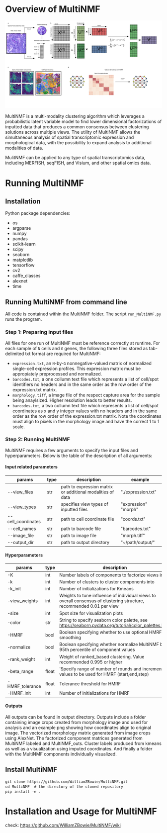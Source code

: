 # Overview of MultiNMF

![overview](./workflow_draft_v3.png)

MultiNMF is a multi-modality clustering algorithm which leverages a probabilistic latent variable model to find lower dimensional factorizations of inputted data that produces a common consensus between clustering solutions across multiple views. The utility of MultiNMF allows the simultaneous analysis of spatial transcriptomic expression and morphological data, with the possibility to expand analysis to additional modalities of data.

MulitNMF can be applied to any type of spatial transcriptomics data, including MERFISH, seqFISH, and Visium, and other spatial omics data.

# Running MultiNMF

## Installation

Python package dependencies:
- os
- argparse
- numpy
- pandas
- scikit-learn
- scipy
- seaborn
- matplotlib
- tensorflow
- cv2
- caffe_classes
- alexnet
- time

## Running MultiNMF from command line

All code is contained within the MultiNMF folder. The script `run_MultiNMF.py` runs the program.

### Step 1: Preparing input files

All files for one run of MultiNMF must be reference correctly at runtime. For each sample of `N` cells and `G` genes, the following three files stored as tab-delimited txt format are required for MultiNMF:

- `expression.txt`, an `N`-by-`G` nonnegative-valued matrix of normalized single-cell expression profiles. This expression matrix must be appropiately preprocessed and normalized.
- `barcodes.txt`, a one collumn text file which represents a list of cell/spot identifiers no headers and in the same order as the row order of the expression.txt matrix.
- `morphology.tiff`, a image file of the respect capture area for the sample being anaylsized. Higher resolution leads to better results. 
- `barcodes.txt`, a two collumn text file which represents a list of cell/spot coordinates as x and y integer values with no headers and in the same order as the row order of the expression.txt matrix. Note the coordinates must align to pixels in the morphology image and have the correct 1 to 1 scale. 

### Step 2: Running MultiNMF

MultiNMF requires a few arguments to specify the input files and hyperparameters. Below is the table of the description of all arguments:

#### Input related parameters
| params | type | description | example |
|-|-|-|-|
| --view_files      | str | path to expression matrix or additional modalities of data | "./expression.txt" |
| --view_types      | str | specifies view types of inputted files | "expression" "morph" |
| --cell_coordinates| str | path to cell coordinate file | "coords.txt" |
| --cell_names      | str | path to barcode file | "barcodes.txt" |
| --image_file      | str | path to image file | "morph.tiff" |
| --output_dir      | str | path to output directory | "~/path/output/" |

#### Hyperparameters

| params | type | description | example |
|-|-|-|-|
| -K                      | int | Number labels of components to factorize views into | 15 |
| -k                      | int | Number of clusters to cluster components into | 15 |
| -k_init                 | int |Number of initializations for Kmeans | 10000 |
| -view_weights           | int |Weights to tune influence of individual views to overall consensus of clustering structure, recommended 0.01 per view | 0.01 0.01 |
| -size                   | int |Spot size for visualization plots | 20 |
| -color                  | str |String to specify seaborn color palette, see https://seaborn.pydata.org/tutorial/color_palettes.html | "husl" |
| -HMRF                   | bool | Boolean specifying whether to use optional HMRF smoothing | True |
| -normalize              | bool | Boolean specifying whether normalize MultiNMF by 95th percentile of component values | True |
| -rank_weight            | int | Weight of ranked_based clustering. Value recommended 0.995 or higher| 0.995 |
| -beta_range             | float | 'Specify range of number of rounds and increment values to be used for HMRF (start,end,step)| [0,10,0.5] |
| -HMRF_tolerance         | float | Tolerance threshold for HMRF | 1e-20 |
| -HMRF_init              | int |Number of initializations for HMRF | 10000 |

#### Outputs

All outputs can be found in output directory. Outputs include a folder containing image crops created from morphology image and used for analysis and an example png showing how coordinates align to original image. The vectorized morphology matrix generated from image crops using AlexNet. The factorized component matrices generated from MultiNMF labeled and MultiNMF_outs. Cluster labels produced from kmeans as well as a visualization using imputed coordinates. And finally a folder with the MultiNMF components individually visualized. 

## Install MultiNMF
```
git clone https://github.com/WilliamZBowie/MultiNMF.git
cd MultiNMF  # the directory of the cloned repository
pip install -e .
```
# Installation and Usage for MultiNMF
check: https://github.com/WilliamZBowie/MultiNMF/wiki
